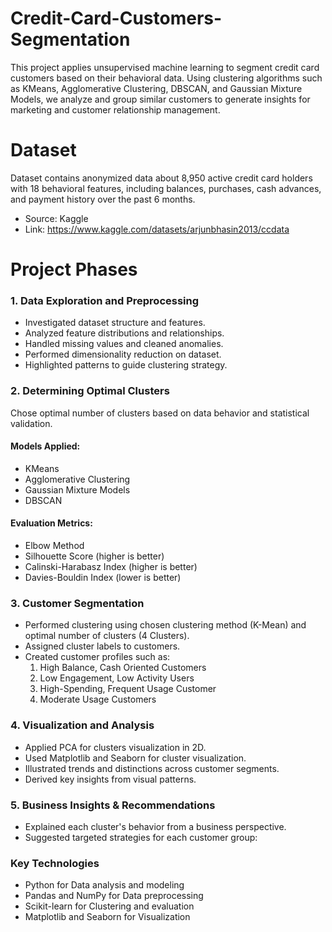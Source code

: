 # Credit-Card-Customers-Segmentation
This project applies unsupervised machine learning to segment credit card customers based on their behavioral data. Using clustering algorithms such as KMeans, Agglomerative Clustering, DBSCAN, and Gaussian Mixture Models, we analyze and group similar customers to generate insights for marketing and customer relationship management.

# Dataset
Dataset contains anonymized data about 8,950 active credit card holders with 18 behavioral features, including balances, purchases, cash advances, and payment history over the past 6 months.
- Source: Kaggle
- Link: https://www.kaggle.com/datasets/arjunbhasin2013/ccdata

# Project Phases
### 1. Data Exploration and Preprocessing
- Investigated dataset structure and features.
- Analyzed feature distributions and relationships.
- Handled missing values and cleaned anomalies.
- Performed dimensionality reduction on dataset.
- Highlighted patterns to guide clustering strategy.

### 2. Determining Optimal Clusters
Chose optimal number of clusters based on data behavior and statistical validation.
#### Models Applied:
- KMeans
- Agglomerative Clustering
- Gaussian Mixture Models
- DBSCAN
#### Evaluation Metrics:
- Elbow Method
- Silhouette Score (higher is better)
- Calinski-Harabasz Index (higher is better)
- Davies-Bouldin Index (lower is better)

### 3. Customer Segmentation
- Performed clustering using chosen clustering method (K-Mean) and optimal number of clusters (4 Clusters).
- Assigned cluster labels to customers.
- Created customer profiles such as:
  1. High Balance, Cash Oriented Customers
  2. Low Engagement, Low Activity Users
  3. High-Spending, Frequent Usage Customer
  4. Moderate Usage Customers

### 4. Visualization and Analysis
- Applied PCA for clusters visualization in 2D.
- Used Matplotlib and Seaborn for cluster visualization.
- Illustrated trends and distinctions across customer segments.
- Derived key insights from visual patterns.

### 5. Business Insights & Recommendations
- Explained each cluster's behavior from a business perspective.
- Suggested targeted strategies for each customer group:

### Key Technologies
- Python for Data analysis and modeling
- Pandas and NumPy for Data preprocessing
- Scikit-learn for Clustering and evaluation
- Matplotlib and Seaborn for Visualization
